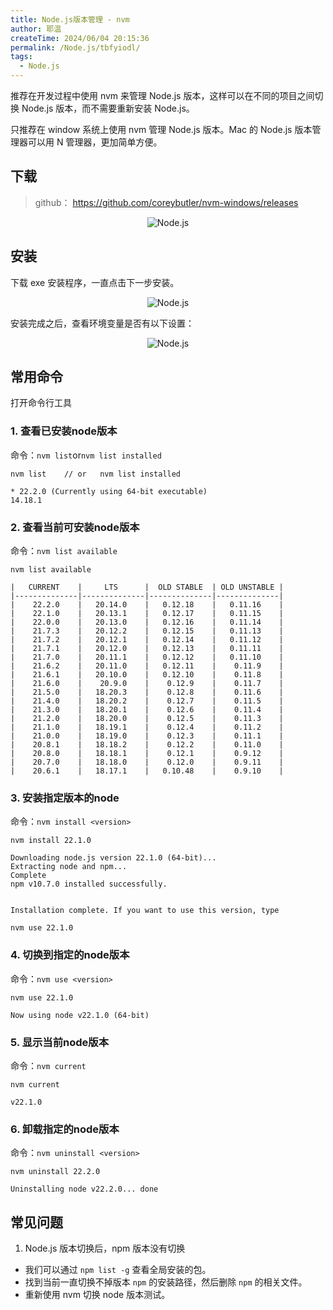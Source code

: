 ```yaml
---
title: Node.js版本管理 - nvm
author: 耶温
createTime: 2024/06/04 20:15:36
permalink: /Node.js/tbfyiodl/
tags:
  - Node.js
---
```


推荐在开发过程中使用 nvm 来管理 Node.js 版本，这样可以在不同的项目之间切换 Node.js 版本，而不需要重新安装 Node.js。

只推荐在 window 系统上使用 nvm 管理 Node.js 版本。Mac 的 Node.js 版本管理器可以用 N 管理器，更加简单方便。

## 下载

> github： https://github.com/coreybutler/nvm-windows/releases

<div style="text-align: center; margin: 12px 40px;">
    <img src="@source/Blog/Node.js/images/image2.png" alt="Node.js">
</div>


## 安装

下载 exe 安装程序，一直点击下一步安装。

<div style="text-align: center; margin: 12px 40px;">
    <img src="@source/Blog/Node.js/images/image3.png" alt="Node.js">
</div>

安装完成之后，查看环境变量是否有以下设置：

<div style="text-align: center; margin: 12px 40px;">
    <img src="@source/Blog/Node.js/images/image4.png" alt="Node.js">
</div>

## 常用命令

打开命令行工具

### 1. 查看已安装node版本 
命令：`nvm list`or`nvm list installed`
```shell
nvm list    // or   nvm list installed
```
```shell
* 22.2.0 (Currently using 64-bit executable)
14.18.1
```
### 2. 查看当前可安装node版本 
命令：`nvm list available`

```shell
nvm list available 
```
```shell
|   CURRENT    |     LTS      |  OLD STABLE  | OLD UNSTABLE |
|--------------|--------------|--------------|--------------|
|    22.2.0    |   20.14.0    |   0.12.18    |   0.11.16    |
|    22.1.0    |   20.13.1    |   0.12.17    |   0.11.15    |
|    22.0.0    |   20.13.0    |   0.12.16    |   0.11.14    |
|    21.7.3    |   20.12.2    |   0.12.15    |   0.11.13    |
|    21.7.2    |   20.12.1    |   0.12.14    |   0.11.12    |
|    21.7.1    |   20.12.0    |   0.12.13    |   0.11.11    |
|    21.7.0    |   20.11.1    |   0.12.12    |   0.11.10    |
|    21.6.2    |   20.11.0    |   0.12.11    |    0.11.9    |
|    21.6.1    |   20.10.0    |   0.12.10    |    0.11.8    |
|    21.6.0    |    20.9.0    |    0.12.9    |    0.11.7    |
|    21.5.0    |   18.20.3    |    0.12.8    |    0.11.6    |
|    21.4.0    |   18.20.2    |    0.12.7    |    0.11.5    |
|    21.3.0    |   18.20.1    |    0.12.6    |    0.11.4    |
|    21.2.0    |   18.20.0    |    0.12.5    |    0.11.3    |
|    21.1.0    |   18.19.1    |    0.12.4    |    0.11.2    |
|    21.0.0    |   18.19.0    |    0.12.3    |    0.11.1    |
|    20.8.1    |   18.18.2    |    0.12.2    |    0.11.0    |
|    20.8.0    |   18.18.1    |    0.12.1    |    0.9.12    |
|    20.7.0    |   18.18.0    |    0.12.0    |    0.9.11    |
|    20.6.1    |   18.17.1    |   0.10.48    |    0.9.10    |
```
### 3. 安装指定版本的node 
命令：`nvm install <version>`
```shell
nvm install 22.1.0 
```
```shell
Downloading node.js version 22.1.0 (64-bit)...
Extracting node and npm...
Complete
npm v10.7.0 installed successfully.


Installation complete. If you want to use this version, type

nvm use 22.1.0
```
### 4. 切换到指定的node版本 
命令：`nvm use <version>`
```shell
nvm use 22.1.0 
```
```shell
Now using node v22.1.0 (64-bit)
```

### 5. 显示当前node版本 

命令：`nvm current`

```shell
nvm current
```
```shell
v22.1.0
```


### 6. 卸载指定的node版本 

命令：`nvm uninstall <version>`

```shell
nvm uninstall 22.2.0
```
```shell
Uninstalling node v22.2.0... done
```

## 常见问题

1. Node.js 版本切换后，npm 版本没有切换

-   我们可以通过 `npm list -g` 查看全局安装的包。
-   找到当前一直切换不掉版本 `npm` 的安装路径，然后删除 `npm` 的相关文件。
-   重新使用 nvm 切换 node 版本测试。